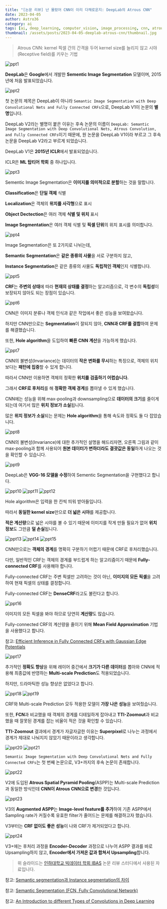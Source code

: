 ```yaml
---
title: "[논문 리뷰] 난 몰랐어 CNN이 이리 다채로운지: DeepLab의 Atrous CNN"
date: 2023-04-05
author: Astro36
category: ai
tags: [ai, deep_learning, computer_vision, image_processing, cnn, atrous_cnn, deeplab]
thumbnail: /assets/posts/2023-04-05-deeplab-atrous-cnn/thumbnail.jpg
---
```


> Atrous CNN: kernel 픽셀 간의 간격을 두어 kernel size를 늘리지 않고 시야(Receptive field)를 키우는 기법

![ppt1](/assets/posts/2023-04-05-deeplab-atrous-cnn/ppt1.jpg)

**DeepLab**은 **Google**에서 개발한 **Sementic Image Segmentation** 모델이며, 2015년에 처음 발표되었습니다.

![ppt2](/assets/posts/2023-04-05-deeplab-atrous-cnn/ppt2.jpg)

첫 논문의 제목은 DeepLab이 아니라 `Semantic Image Segmentation with Deep Convolutional Nets and Fully Connected CRFs`으로, DeepLab V1이 논문의 **별명**입니다.

DeepLab V2라는 별명이 붙은 이유는 후속 논문의 이름이 `DeepLab: Semantic Image Segmentation with Deep Convolutional Nets, Atrous Convolution, and Fully Connected CRFs`이기 때문에, 원 논문을 DeepLab V1이라 부르고 그 후속 논문을 DeepLab V2라고 부르게 되었습니다.

DeepLab V1은 **2015년 ICLR**에서 발표되었습니다.

ICLR은 **ML 탑티어 학회** 중 하나입니다.

![ppt3](/assets/posts/2023-04-05-deeplab-atrous-cnn/ppt3.jpg)

Sementic Image Segmentation은 **이미지를 의미적으로 분할**하는 것을 말합니다.

**Classification**은 **단일 객체** 식별

**Localization**은 객체의 **위치를 사각형**으로 표시

**Object Dectection**은 여러 객체 **식별 및 위치** 표시

**Image Segmentation**은 여러 객체 식별 및 **픽셀 단위**의 위치 표시를 의미합니다.

![ppt4](/assets/posts/2023-04-05-deeplab-atrous-cnn/ppt4.jpg)

Image Segmentation은 또 2가지로 나뉘는데,

**Semantic Segmentation**은 **같은 종류의 사물**을 서로 구분하지 않고,

**Instance Segmentation**은 같은 종류의 사물도 **독립적인 객체**인지 식별합니다.

![ppt5](/assets/posts/2023-04-05-deeplab-atrous-cnn/ppt5.jpg)

**CRF**는 **주변의 상태**에 따라 **현재의 상태를 결정**하는 알고리즘으로, 각 변수의 **독립성**이 보장되지 않아도 되는 장점이 있습니다.

![ppt6](/assets/posts/2023-04-05-deeplab-atrous-cnn/ppt6.jpg)

CNN은 이미지 분류나 객체 인식과 같은 작업에서 좋은 성능을 보여왔습니다.

하지만 CNN만으로는 **Segmentation**이 잘되지 않아, **CNN과 CRF를 결합**하여 문제를 해결했습니다.

또한, **Hole algorithm**을 도입하여 **빠른 CNN 계산**을 가능하게 했습니다.

![ppt7](/assets/posts/2023-04-05-deeplab-atrous-cnn/ppt7.jpg)

CNN의 불변성(Invariance)는 데이터의 **작은 변화를 무시**하는 특징으로, 객체의 위치보다는 **패턴에 집중**할 수 있게 합니다.

따라서 CNN만 이용하면 객체의 정확한 **위치를 검출하기 어렵습니다.**

그래서 **CRF로 후처리**를 해 **정확한 객체 경계**를 뽑아낼 수 있게 했습니다.

CNN에는 성능을 위해 max-pooling과 downsampling으로 **데이터의 크기**를 줄이게 되는데 여기서 많은 **위치 정보가 소실**됩니다.

많은 **위치 정보가 소실**되는 문제는 **Hole algorithm**을 통해 속도와 정확도 둘 다 잡았습니다.

![ppt8](/assets/posts/2023-04-05-deeplab-atrous-cnn/ppt8.jpg)

CNN의 불변성(Invariance)에 대한 추가적인 설명을 해드리자면, 오른쪽 그림과 같이 max-pooling과 함께 사용되어 **원본 데이터가 변하더라도 결괏값은 동일**하게 나오는 것을 확인할 수 있습니다.

![ppt9](/assets/posts/2023-04-05-deeplab-atrous-cnn/ppt9.jpg)

DeepLab은 **VGG-16 모델을 수정**하여 Sementic Segmentation을 구현했다고 합니다.

![ppt10](/assets/posts/2023-04-05-deeplab-atrous-cnn/ppt10.jpg)
![ppt11](/assets/posts/2023-04-05-deeplab-atrous-cnn/ppt11.jpg)
![ppt12](/assets/posts/2023-04-05-deeplab-atrous-cnn/ppt12.jpg)

Hole algorithm은 입력을 한 칸씩 띄워 받아들입니다.

따라서 **동일한 kernel size**만으로 **더 넓은 시야**를 제공합니다.

**적은 계산량**으로 넓은 시야를 볼 수 있기 때문에 이미지를 작게 만들 필요가 없어 **위치 정보**도 그만큼 **덜 손실**됩니다.

![ppt13](/assets/posts/2023-04-05-deeplab-atrous-cnn/ppt13.jpg)
![ppt14](/assets/posts/2023-04-05-deeplab-atrous-cnn/ppt14.jpg)
![ppt15](/assets/posts/2023-04-05-deeplab-atrous-cnn/ppt15.jpg)

CNN만으로는 **객체의 경계**를 명확히 구분하기 어렵기 때문에 CRF로 후처리했습니다.

다만, 일반적인 CRF는 객체의 경계를 부드럽게 하는 알고리즘이기 때문에 **Fully-connected CRF**를 사용해야 합니다.

Fully-connected CRF는 주변 픽셀만 고려하는 것이 아닌, **이미지의 모든 픽셀**을 고려하여 현재 픽셀의 상태를 결정합니다.

Fully-connected CRF는 **DenseCRF**라고도 불린다고 합니다.

![ppt16](/assets/posts/2023-04-05-deeplab-atrous-cnn/ppt16.jpg)

이미지의 모든 픽셀을 봐야 하므로 당연히 **계산량**도 많습니다.

Fully-connected CRF의 계산량을 줄이기 위해 **Mean Field Approximation** 기법을 사용했다고 합니다.

참고: [Efficient Inference in Fully Connected CRFs with Gaussian Edge Potentials](https://arxiv.org/abs/1210.5644)

![ppt17](/assets/posts/2023-04-05-deeplab-atrous-cnn/ppt17.jpg)

추가적인 **정확도 향상**을 위해 레이어 중간에서 **크기가 다른 데이터**를 뽑아와 CNN에 적용해 최종값에 반영하는 **Multi-scale Prediction**도 적용되었습니다.

하지만, 드라마틱한 성능 향상은 없었다고 합니다.

![ppt18](/assets/posts/2023-04-05-deeplab-atrous-cnn/ppt18.jpg)
![ppt19](/assets/posts/2023-04-05-deeplab-atrous-cnn/ppt19.jpg)

CRF와 Multi-scale Prediction 모두 적용한 모델이 **가장 나은 성능**을 보여줬습니다.

또한, **FCN**과 비교했을 때 객체의 경계를 디테일하게 잡아내고 **TTI-Zoomout**과 비교했을 때 잘못된 경계를 잡는 비율이 적은 것을 확인할 수 있습니다.

**TTI-Zoomout** 결과에서 경계가 자글자글한 이유는 **Superpixel**로 나누는 과정에서 경계가 제대로 나눠지지 않았기 때문이라고 생각합니다.

![ppt20](/assets/posts/2023-04-05-deeplab-atrous-cnn/ppt20.jpg)
![ppt21](/assets/posts/2023-04-05-deeplab-atrous-cnn/ppt21.jpg)

`Semantic Image Segmentation with Deep Convolutional Nets and Fully Connected CRFs`는 첫 번째 논문으로, V3+까지의 후속 논문이 존재합니다.

![ppt22](/assets/posts/2023-04-05-deeplab-atrous-cnn/ppt22.jpg)

V2에 도입된 **Atrous Spatial Pyramid Pooling**(ASPP)는 Multi-scale Prediction과 동일한 방식인데 **CNN이 Atrous CNN으로 변경**한 것입니다.

![ppt23](/assets/posts/2023-04-05-deeplab-atrous-cnn/ppt23.jpg)

V3의 **Augmented ASPP**는 **Image-level feature를 추가**하여 기존 ASPP에서 Sampling rate가 커질수록 유효한 filter가 줄어드는 문제를 해결하고자 했습니다.

V3부터는 **CRF 없이도 좋은 성능**이 나와 CRF가 제거되었다고 합니다.

![ppt24](/assets/posts/2023-04-05-deeplab-atrous-cnn/ppt24.jpg)

V3+에는 후처리 과정을 **Encoder-Decoder** 과정으로 나누어 ASPP 결과를 바로 Upsampling하지 않고, **Encoder에서 가져온 값과 합쳐서 Upsampling**합니다.

> 위 슬라이드는 [인하대학교 빅데이터 학회 IBAS](https://www.inhabas.com/) 논문 리뷰 스터디에서 사용된 자료입니다.

참고: [Semantic segmentation과 Instance segmentation의 차이](https://ganghee-lee.tistory.com/44)

참고: [Semantic Segmentation (FCN, Fully Convolutional Network)](https://seongkyun.github.io/study/2019/12/08/segmentation/)

참고: [An Introduction to different Types of Convolutions in Deep Learning](https://towardsdatascience.com/types-of-convolutions-in-deep-learning-717013397f4d)
